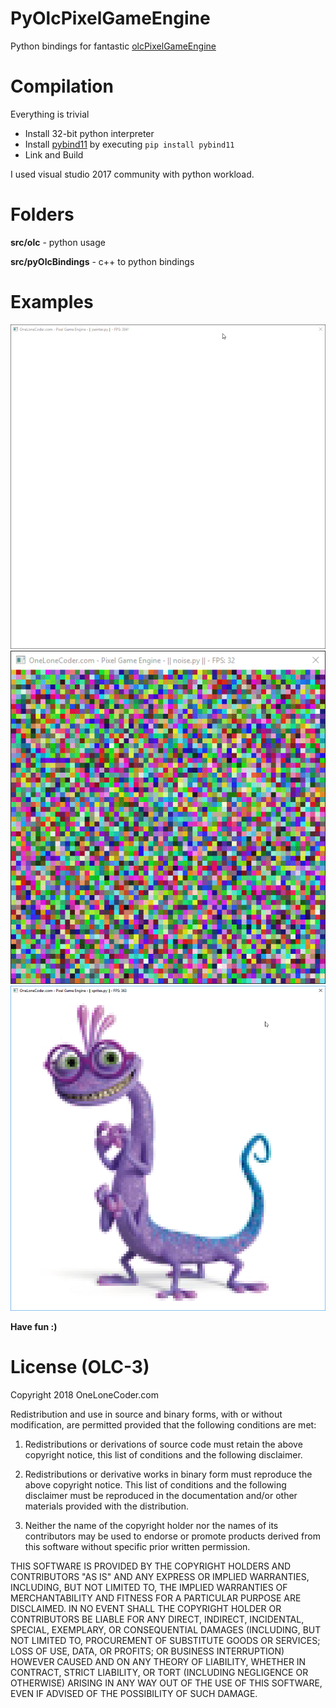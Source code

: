 # PyOlcPixelGameEngine
Python bindings for fantastic [olcPixelGameEngine](https://github.com/OneLoneCoder/olcPixelGameEngine)

# Compilation
Everything is trivial
- Install 32-bit python interpreter
- Install [pybind11](https://github.com/pybind/pybind11) by executing `pip install pybind11`
- Link and Build

I used visual studio 2017 community with python workload.

# Folders
**src/olc** - python usage

**src/pyOlcBindings** - c++ to python bindings

# Examples
![](img/paint.gif)
![](img/noise.gif)
![](img/sprites.png)

**Have fun :)**

# License (OLC-3)

Copyright 2018 OneLoneCoder.com

Redistribution and use in source and binary forms, with or without 
modification, are permitted provided that the following conditions 
are met:

1. Redistributions or derivations of source code must retain the above 
   copyright notice, this list of conditions and the following disclaimer.

2. Redistributions or derivative works in binary form must reproduce 
   the above copyright notice. This list of conditions and the following 
   disclaimer must be reproduced in the documentation and/or other 
   materials provided with the distribution.

3. Neither the name of the copyright holder nor the names of its 
   contributors may be used to endorse or promote products derived 
   from this software without specific prior written permission.
    
THIS SOFTWARE IS PROVIDED BY THE COPYRIGHT HOLDERS AND CONTRIBUTORS 
"AS IS" AND ANY EXPRESS OR IMPLIED WARRANTIES, INCLUDING, BUT NOT 
LIMITED TO, THE IMPLIED WARRANTIES OF MERCHANTABILITY AND FITNESS FOR 
A PARTICULAR PURPOSE ARE DISCLAIMED. IN NO EVENT SHALL THE COPYRIGHT 
HOLDER OR CONTRIBUTORS BE LIABLE FOR ANY DIRECT, INDIRECT, INCIDENTAL, 
SPECIAL, EXEMPLARY, OR CONSEQUENTIAL DAMAGES (INCLUDING, BUT NOT 
LIMITED TO, PROCUREMENT OF SUBSTITUTE GOODS OR SERVICES; LOSS OF USE, 
DATA, OR PROFITS; OR BUSINESS INTERRUPTION) HOWEVER CAUSED AND ON ANY 
THEORY OF LIABILITY, WHETHER IN CONTRACT, STRICT LIABILITY, OR TORT 
(INCLUDING NEGLIGENCE OR OTHERWISE) ARISING IN ANY WAY OUT OF THE USE
OF THIS SOFTWARE, EVEN IF ADVISED OF THE POSSIBILITY OF SUCH DAMAGE.
